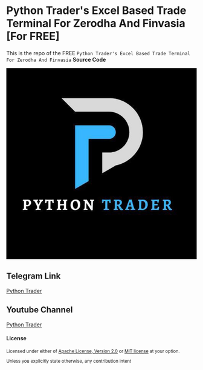 # Python Trader's Excel Based Trade Terminal For Zerodha And Finvasia [For FREE]
This is the repo of the FREE `Python Trader's Excel Based Trade Terminal For Zerodha And Finvasia` **Source Code** 

![Python Trader](PythonTraderGroup.jpeg "[Python Trader](https://t.me/pythontrader)")

## Telegram Link
[Python Trader](https://t.me/pythontrader)

## Youtube Channel
[Python Trader](https://youtube.com/@pythontraders)


#### License

<sup>
Licensed under either of <a href="LICENSE-APACHE">Apache License, Version
2.0</a> or <a href="LICENSE-MIT">MIT license</a> at your option.
</sup>

<br>

<sub>
Unless you explicitly state otherwise, any contribution intent
